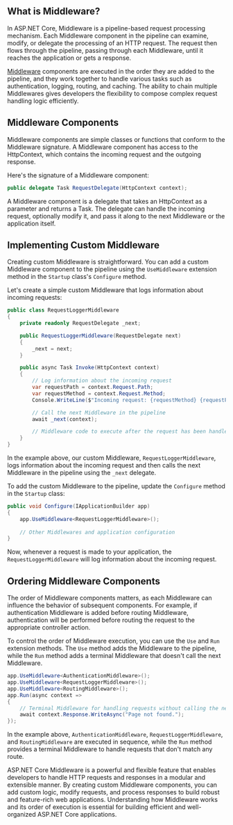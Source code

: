 ## What is Middleware?

In ASP.NET Core, Middleware is a pipeline-based request processing mechanism. Each Middleware component in the pipeline can examine, modify, or delegate the processing of an HTTP request. The request then flows through the pipeline, passing through each Middleware, until it reaches the application or gets a response.

[Middleware](https://binarybytez.com/asp-net-core-middleware) components are executed in the order they are added to the pipeline, and they work together to handle various tasks such as authentication, logging, routing, and caching. The ability to chain multiple Middlewares gives developers the flexibility to compose complex request handling logic efficiently.

## Middleware Components

Middleware components are simple classes or functions that conform to the Middleware signature. A Middleware component has access to the HttpContext, which contains the incoming request and the outgoing response.

Here's the signature of a Middleware component:

```csharp
public delegate Task RequestDelegate(HttpContext context);
```

A Middleware component is a delegate that takes an HttpContext as a parameter and returns a Task. The delegate can handle the incoming request, optionally modify it, and pass it along to the next Middleware or the application itself.

## Implementing Custom Middleware

Creating custom Middleware is straightforward. You can add a custom Middleware component to the pipeline using the `UseMiddleware` extension method in the `Startup` class's `Configure` method.

Let's create a simple custom Middleware that logs information about incoming requests:

```csharp
public class RequestLoggerMiddleware
{
    private readonly RequestDelegate _next;

    public RequestLoggerMiddleware(RequestDelegate next)
    {
        _next = next;
    }

    public async Task Invoke(HttpContext context)
    {
        // Log information about the incoming request
        var requestPath = context.Request.Path;
        var requestMethod = context.Request.Method;
        Console.WriteLine($"Incoming request: {requestMethod} {requestPath}");

        // Call the next Middleware in the pipeline
        await _next(context);

        // Middleware code to execute after the request has been handled
    }
}
```

In the example above, our custom Middleware, `RequestLoggerMiddleware`, logs information about the incoming request and then calls the next Middleware in the pipeline using the `_next` delegate.

To add the custom Middleware to the pipeline, update the `Configure` method in the `Startup` class:

```csharp
public void Configure(IApplicationBuilder app)
{
    app.UseMiddleware<RequestLoggerMiddleware>();
    
    // Other Middlewares and application configuration
}
```

Now, whenever a request is made to your application, the `RequestLoggerMiddleware` will log information about the incoming request.

## Ordering Middleware Components

The order of Middleware components matters, as each Middleware can influence the behavior of subsequent components. For example, if authentication Middleware is added before routing Middleware, authentication will be performed before routing the request to the appropriate controller action.

To control the order of Middleware execution, you can use the `Use` and `Run` extension methods. The `Use` method adds the Middleware to the pipeline, while the `Run` method adds a terminal Middleware that doesn't call the next Middleware.

```csharp
app.UseMiddleware<AuthenticationMiddleware>();
app.UseMiddleware<RequestLoggerMiddleware>();
app.UseMiddleware<RoutingMiddleware>();
app.Run(async context =>
{
    // Terminal Middleware for handling requests without calling the next Middleware.
    await context.Response.WriteAsync("Page not found.");
});
```

In the example above, `AuthenticationMiddleware`, `RequestLoggerMiddleware`, and `RoutingMiddleware` are executed in sequence, while the `Run` method provides a terminal Middleware to handle requests that don't match any route.

ASP.NET Core Middleware is a powerful and flexible feature that enables developers to handle HTTP requests and responses in a modular and extensible manner. By creating custom Middleware components, you can add custom logic, modify requests, and process responses to build robust and feature-rich web applications. Understanding how Middleware works and its order of execution is essential for building efficient and well-organized ASP.NET Core applications.
